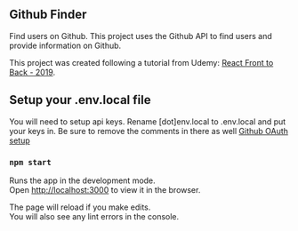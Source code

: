 ## Github Finder

Find users on Github. This project uses the Github API to find users and provide information on Github.

This project was created following a tutorial from Udemy: [React Front to Back - 2019](https://www.udemy.com/modern-react-front-to-back/).

## Setup your .env.local file

You will need to setup api keys. Rename \[dot\]env.local to .env.local and put your keys in. Be sure to remove the comments in there as well
[Github OAuth setup](https://github.com/settings/developers)

### `npm start`

Runs the app in the development mode.<br>
Open [http://localhost:3000](http://localhost:3000) to view it in the browser.

The page will reload if you make edits.<br>
You will also see any lint errors in the console.
